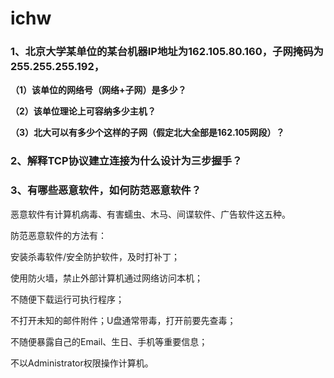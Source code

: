 # ichw
### **1、北京大学某单位的某台机器IP地址为162.105.80.160，子网掩码为255.255.255.192，**

**（1）该单位的网络号（网络+子网）是多少？**


**（2）该单位理论上可容纳多少主机？**


**（3）北大可以有多少个这样的子网（假定北大全部是162.105网段）？**


### **2、解释TCP协议建立连接为什么设计为三步握手？**


### **3、有哪些恶意软件，如何防范恶意软件？**

恶意软件有计算机病毒、有害蠕虫、木马、间谍软件、广告软件这五种。

防范恶意软件的方法有：

安装杀毒软件/安全防护软件，及时打补丁；

使用防火墙，禁止外部计算机通过网络访问本机；

不随便下载运行可执行程序；

不打开未知的邮件附件；U盘通常带毒，打开前要先查毒；

不随便暴露自己的Email、生日、手机等重要信息；

不以Administrator权限操作计算机。
